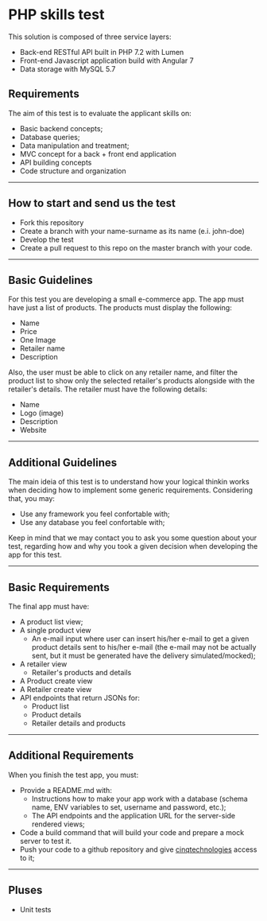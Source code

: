 # PHP skills test

This solution is composed of three service layers:
- Back-end RESTful API built in PHP 7.2 with Lumen
- Front-end Javascript application build with Angular 7
- Data storage with MySQL 5.7 

## Requirements
The aim of this test is to evaluate the applicant skills on:
- Basic backend concepts;
- Database queries;
- Data manipulation and treatment;
- MVC concept for a back + front end application
- API building concepts
- Code structure and organization

---

## How to start and send us the test
- Fork this repository
- Create a branch with your name-surname as its name (e.i. john-doe)
- Develop the test
- Create a pull request to this repo on the master branch with your code.

---

## Basic Guidelines
For this test you are developing a small e-commerce app. The app must have just a list of products. The products must display the following:

- Name
- Price
- One Image
- Retailer name
- Description

Also, the user must be able to click on any retailer name, and filter the product list to show only the selected retailer's products alongside with the retailer's details. The retailer must have the following details:
- Name
- Logo (image)
- Description
- Website

---

## Additional Guidelines

The main ideia of this test is to understand how your logical thinkin works when deciding how to implement some generic requirements. Considering that, you may:
- Use any framework you feel confortable with;
- Use any database you feel confortable with;

Keep in mind that we may contact you to ask you some question about your test, regarding how and why you took a given decision when developing the app for this test.

---

## Basic Requirements
The final app must have:
- A product list view;
- A single product view
  - An e-mail input where user can insert his/her e-mail to get a given product details sent to his/her e-mail (the e-mail may not be actually sent, but it must be generated have the delivery simulated/mocked);
- A retailer view
  - Retailer's products and details
- A Product create view
- A Retailer create view
- API endpoints that return JSONs for:
  - Product list
  - Product details
  - Retailer details and products

---

## Additional Requirements
When you finish the test app, you must:
- Provide a README.md with:
  - Instructions how to make your app work with a database (schema name, ENV variables to set, username and password, etc.);
  - The API endpoints and the application URL for the server-side rendered views;
- Code a build command that will build your code and prepare a mock server to test it.
- Push your code to a github repository and give [cinqtechnologies](https://github.com/cinqtechnologies/) access to it;

---

## Pluses
- Unit tests
